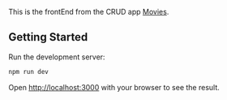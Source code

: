 This is the frontEnd from the CRUD app [Movies](https://moviesplace.shop/).
## Getting Started

Run the development server:

```bash
npm run dev
```

Open [http://localhost:3000](http://localhost:3000) with your browser to see the result.
